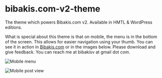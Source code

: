 # bibakis.com-v2-theme
The theme which powers Bibakis.com v2. Available in HMTL &amp; WordPress editions.

What is special about this theme is that on mobile, the menu is in the bottom of the screen. This allows for easier navigation using your thumb. You can see it in action in [Bibakis.com](https://bibakis.com) or in the images below. Please download and give feedback. You can reach me at bibakisv at gmail dot com.

![Mobile menu](https://bibakis.com/wp-content/uploads/2020/08/bibakis_theme_v2_menu_open.png)

![Mobile post view](https://bibakis.com/wp-content/uploads/2020/08/WordPress-bottom-navigation.jpg)
